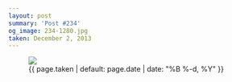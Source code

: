 ```yaml
---
layout: post
summary: 'Post #234'
og_image: 234-1280.jpg
taken: December 2, 2013
---
```


<figure class="post">
<img sizes="(min-width: 700px) 50vw, calc(100vw - 2rem)" src="{{ site.assets_url }}/234-640.jpg" srcset="{{ site.assets_url }}/234-1280.jpg 1280w, {{ site.assets_url }}/234-960.jpg 960w, {{ site.assets_url }}/234-640.jpg 640w, {{ site.assets_url }}/234-320.jpg 320w"/>
<figcaption>
<time>{{ page.taken | default: page.date | date: "%B %-d, %Y" }}</time>
</figcaption>
</figure>
